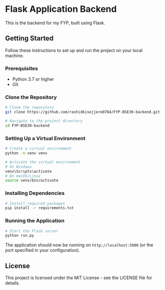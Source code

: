 # Flask Application Backend

This is the backend for my FYP, built using Flask.

## Getting Started

Follow these instructions to set up and run the project on your local machine.

### Prerequisites

- Python 3.7 or higher
- Git

### Clone the Repository

```bash
# Clone the repository
git clone https://github.com/rashidkisejjere0784/FYP-BSE30-backend.git

# Navigate to the project directory
cd FYP-BSE30-backend
```

### Setting Up a Virtual Environment

```bash
# Create a virtual environment
python -m venv venv

# Activate the virtual environment
# On Windows
venv\Scripts\activate
# On macOS/Linux
source venv/bin/activate
```

### Installing Dependencies

```bash
# Install required packages
pip install -r requirements.txt
```

### Running the Application

```bash
# Start the Flask server
python run.py
```

The application should now be running on `http://localhost:5000` (or the port specified in your configuration).

## License

This project is licensed under the MIT License - see the LICENSE file for details.
